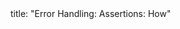 <frontmatter>
title: "Error Handling: Assertions: How"
</frontmatter>

<include src="unit-inPage-asFlat.md" boilerplate />
